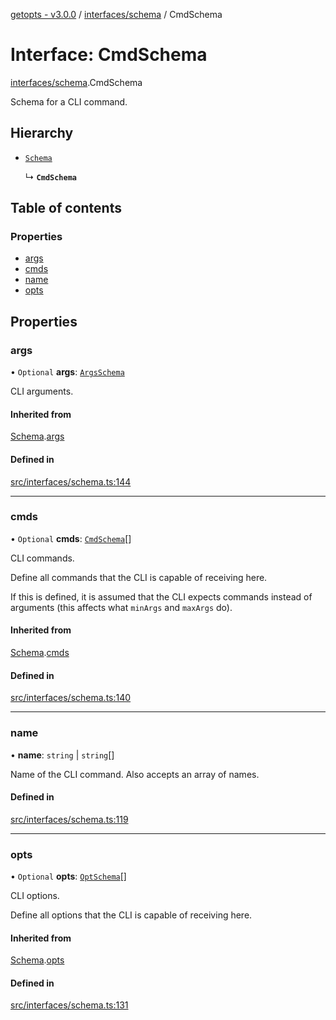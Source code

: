 [getopts - v3.0.0](../README.md) / [interfaces/schema](../modules/interfaces_schema.md) / CmdSchema

# Interface: CmdSchema

[interfaces/schema](../modules/interfaces_schema.md).CmdSchema

Schema for a CLI command.

## Hierarchy

- [`Schema`](interfaces_schema.Schema.md)

  ↳ **`CmdSchema`**

## Table of contents

### Properties

- [args](interfaces_schema.CmdSchema.md#args)
- [cmds](interfaces_schema.CmdSchema.md#cmds)
- [name](interfaces_schema.CmdSchema.md#name)
- [opts](interfaces_schema.CmdSchema.md#opts)

## Properties

### args

• `Optional` **args**: [`ArgsSchema`](interfaces_schema.ArgsSchema.md)

CLI arguments.

#### Inherited from

[Schema](interfaces_schema.Schema.md).[args](interfaces_schema.Schema.md#args)

#### Defined in

[src/interfaces/schema.ts:144](https://github.com/prasadrajandran/node-getopts/blob/43d0c83/src/interfaces/schema.ts#L144)

---

### cmds

• `Optional` **cmds**: [`CmdSchema`](interfaces_schema.CmdSchema.md)[]

CLI commands.

Define all commands that the CLI is capable of receiving here.

If this is defined, it is assumed that the CLI expects commands instead of
arguments (this affects what `minArgs` and `maxArgs` do).

#### Inherited from

[Schema](interfaces_schema.Schema.md).[cmds](interfaces_schema.Schema.md#cmds)

#### Defined in

[src/interfaces/schema.ts:140](https://github.com/prasadrajandran/node-getopts/blob/43d0c83/src/interfaces/schema.ts#L140)

---

### name

• **name**: `string` \| `string`[]

Name of the CLI command. Also accepts an array of names.

#### Defined in

[src/interfaces/schema.ts:119](https://github.com/prasadrajandran/node-getopts/blob/43d0c83/src/interfaces/schema.ts#L119)

---

### opts

• `Optional` **opts**: [`OptSchema`](interfaces_schema.OptSchema.md)[]

CLI options.

Define all options that the CLI is capable of receiving here.

#### Inherited from

[Schema](interfaces_schema.Schema.md).[opts](interfaces_schema.Schema.md#opts)

#### Defined in

[src/interfaces/schema.ts:131](https://github.com/prasadrajandran/node-getopts/blob/43d0c83/src/interfaces/schema.ts#L131)
